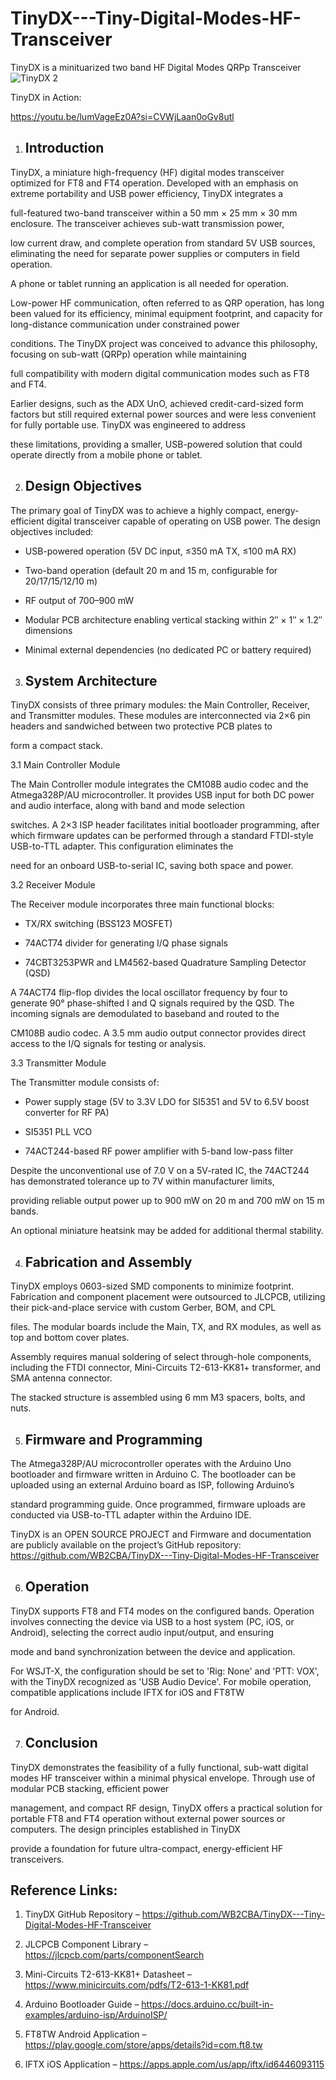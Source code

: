 # TinyDX---Tiny-Digital-Modes-HF-Transceiver
TinyDX is a minituarized two band HF Digital Modes QRPp Transceiver
![TinyDX 2](https://github.com/user-attachments/assets/3910f045-4386-422a-8d2e-bf21e2abec2e)


TinyDX in Action:

https://youtu.be/lumVageEz0A?si=CVWjLaan0oGv8utl

1. Introduction
   -------------   

TinyDX, a miniature high-frequency (HF) digital modes transceiver optimized for FT8 and FT4 operation. Developed with an emphasis on extreme portability and USB power efficiency, TinyDX integrates a 

full-featured two-band transceiver within a 50 mm × 25 mm × 30 mm enclosure. The transceiver achieves sub-watt transmission power, 

low current draw, and complete operation from standard 5V USB sources, eliminating the need for separate power supplies or computers in field operation. 

A phone or tablet running an application is all needed for operation.

Low-power HF communication, often referred to as QRP operation, has long been valued for its efficiency, minimal equipment footprint, and capacity for long-distance communication under constrained power 

conditions. The TinyDX project was conceived to advance this philosophy, focusing on sub-watt (QRPp) operation while maintaining 

full compatibility with modern digital communication modes such as FT8 and FT4.

Earlier designs, such as the ADX UnO, achieved credit-card-sized form factors but still required external power sources and were less convenient for fully portable use. TinyDX was engineered to address 

these limitations, providing a smaller, USB-powered solution that could operate directly from a mobile phone or tablet.

2. Design Objectives
   -----------------   

The primary goal of TinyDX was to achieve a highly compact, energy-efficient digital transceiver capable of operating on USB power. The design objectives included:

- USB-powered operation (5V DC input, ≤350 mA TX, ≤100 mA RX)

- Two-band operation (default 20 m and 15 m, configurable for 20/17/15/12/10 m)

- RF output of 700–900 mW

- Modular PCB architecture enabling vertical stacking within 2″ × 1″ × 1.2″ dimensions

- Minimal external dependencies (no dedicated PC or battery required)

3. System Architecture
   -------------------

TinyDX consists of three primary modules: the Main Controller, Receiver, and Transmitter modules. These modules are interconnected via 2×6 pin headers and sandwiched between two protective PCB plates to 

form a compact stack.

3.1 Main Controller Module

The Main Controller module integrates the CM108B audio codec and the Atmega328P/AU microcontroller. It provides USB input for both DC power and audio interface, along with band and mode selection 

switches. A 2×3 ISP header facilitates initial bootloader programming, after which firmware updates can be performed through a standard FTDI-style USB-to-TTL adapter. This configuration eliminates the 

need for an onboard USB-to-serial IC, saving both space and power.

3.2 Receiver Module

The Receiver module incorporates three main functional blocks:

- TX/RX switching (BSS123 MOSFET)

- 74ACT74 divider for generating I/Q phase signals

- 74CBT3253PWR and LM4562-based Quadrature Sampling Detector (QSD)

A 74ACT74 flip-flop divides the local oscillator frequency by four to generate 90° phase-shifted I and Q signals required by the QSD. The incoming signals are demodulated to baseband and routed to the 

CM108B audio codec. A 3.5 mm audio output connector provides direct access to the I/Q signals for testing or analysis.

3.3 Transmitter Module

The Transmitter module consists of:

- Power supply stage (5V to 3.3V LDO for SI5351 and 5V to 6.5V boost converter for RF PA)

- SI5351 PLL VCO

- 74ACT244-based RF power amplifier with 5-band low-pass filter

Despite the unconventional use of 7.0 V on a 5V-rated IC, the 74ACT244 has demonstrated tolerance up to 7V within manufacturer limits, 

providing reliable output power up to 900 mW on 20 m and 700 mW on 15 m bands. 

An optional miniature heatsink may be added for additional thermal stability.

4. Fabrication and Assembly
   ------------------------

TinyDX employs 0603-sized SMD components to minimize footprint. Fabrication and component placement were outsourced to JLCPCB, utilizing their pick-and-place service with custom Gerber, BOM, and CPL 

files. The modular boards include the Main, TX, and RX modules, as well as top and bottom cover plates.

Assembly requires manual soldering of select through-hole components, including the FTDI connector, Mini-Circuits T2-613-KK81+ transformer, and SMA antenna connector. 

The stacked structure is assembled using 6 mm M3 spacers, bolts, and nuts.

5. Firmware and Programming
   ------------------------

The Atmega328P/AU microcontroller operates with the Arduino Uno bootloader and firmware written in Arduino C. The bootloader can be uploaded using an external Arduino board as ISP, following Arduino’s 

standard programming guide. Once programmed, firmware uploads are conducted via USB-to-TTL adapter within the Arduino IDE.

TinyDX is an OPEN SOURCE PROJECT and Firmware and documentation are publicly available on the project’s GitHub repository: https://github.com/WB2CBA/TinyDX---Tiny-Digital-Modes-HF-Transceiver

6. Operation
   ----------

TinyDX supports FT8 and FT4 modes on the configured bands. Operation involves connecting the device via USB to a host system (PC, iOS, or Android), selecting the correct audio input/output, and ensuring 

mode and band synchronization between the device and application.

For WSJT-X, the configuration should be set to 'Rig: None' and 'PTT: VOX', with the TinyDX recognized as 'USB Audio Device'. For mobile operation, compatible applications include IFTX for iOS and FT8TW 

for Android.

7. Conclusion
   ----------

TinyDX  demonstrates the feasibility of a fully functional, sub-watt digital modes HF transceiver within a minimal physical envelope. Through use of modular PCB stacking, efficient power 

management, and compact RF design, TinyDX offers a practical solution for portable FT8 and FT4 operation without external power sources or computers. The design principles established in TinyDX 

provide a foundation for future ultra-compact, energy-efficient HF transceivers.

Reference Links:
----------------
1. TinyDX GitHub Repository – https://github.com/WB2CBA/TinyDX---Tiny-Digital-Modes-HF-Transceiver

2. JLCPCB Component Library – https://jlcpcb.com/parts/componentSearch

3. Mini-Circuits T2-613-KK81+ Datasheet – https://www.minicircuits.com/pdfs/T2-613-1-KK81.pdf

4. Arduino Bootloader Guide – https://docs.arduino.cc/built-in-examples/arduino-isp/ArduinoISP/

5. FT8TW Android Application – https://play.google.com/store/apps/details?id=com.ft8.tw

6. IFTX iOS Application – https://apps.apple.com/us/app/iftx/id6446093115

